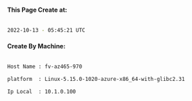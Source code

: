 
   
#### This Page Create at:

```bash

2022-10-13 - 05:45:21 UTC

```

#### Create By Machine:

```bash

Host Name : fv-az465-970

platform  : Linux-5.15.0-1020-azure-x86_64-with-glibc2.31

Ip Local  : 10.1.0.100

```

